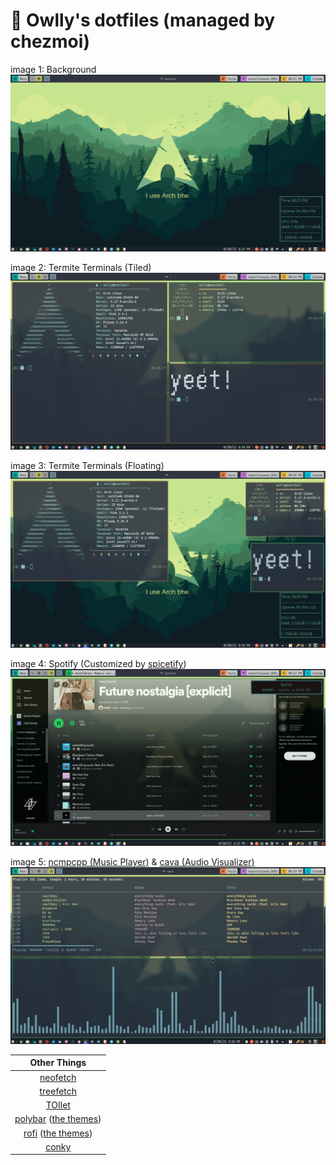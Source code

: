 # :owl: Owlly's dotfiles (managed by chezmoi)

image 1: Background
![image 1](./Pictures/screenshots/1.png)

image 2: Termite Terminals (Tiled)
![image 2](./Pictures/screenshots/2.png)

image 3: Termite Terminals (Floating)
![image 3](./Pictures/screenshots/3.png)

image 4: Spotify (Customized by [spicetify](https://github.com/khanhas/spicetify-cli))
![image 4](./Pictures/screenshots/4.png)

image 5: [ncmpcpp (Music Player)](https://github.com/ncmpcpp/ncmpcpp) & [cava (Audio Visualizer)](https://github.com/karlstav/cava)
![image 5](./Pictures/screenshots/5.png)

|Other Things|
|:---------------:|
|[neofetch](https://github.com/dylanaraps/neofetch)|
|[treefetch](https://github.com/angelofallars/treefetch)|
|[TOIlet](https://github.com/cacalabs/toilet)|
|[polybar](https://github.com/polybar/polybar) ([the themes](https://github.com/adi1090x/polybar-themes))|
|[rofi](https://github.com/davatorium/rofi) ([the themes](https://github.com/adi1090x/rofi))|
|[conky](https://github.com/brndnmtthws/conky)|
